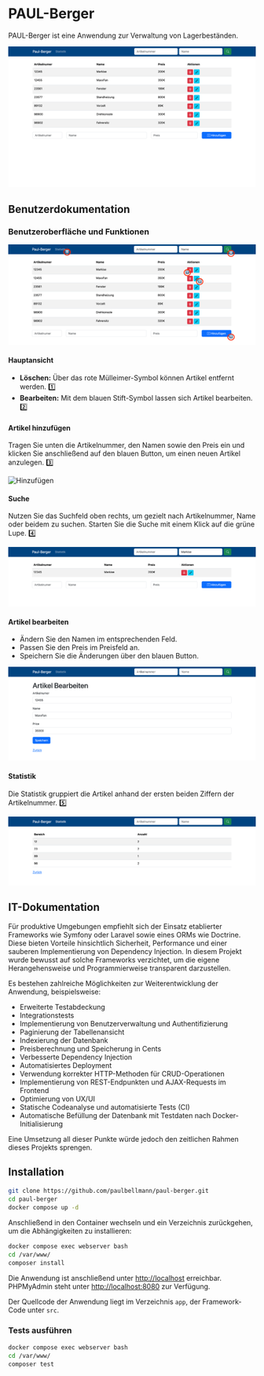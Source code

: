 # PAUL-Berger

PAUL-Berger ist eine Anwendung zur Verwaltung von Lagerbeständen.

![Screenshot der Anwendung](docs/images/Startseite.png)

## Benutzer­dokumentation

### Benutzeroberfläche und Funktionen

![Legende](docs/images/StartseiteLegende.png)

#### Hauptansicht
- **Löschen:** Über das rote Mülleimer-Symbol können Artikel entfernt werden. 1️⃣
- **Bearbeiten:** Mit dem blauen Stift-Symbol lassen sich Artikel bearbeiten. 2️⃣

#### Artikel hinzufügen
Tragen Sie unten die Artikelnummer, den Namen sowie den Preis ein und klicken Sie anschließend auf den blauen Button, um einen neuen Artikel anzulegen. 3️⃣

![Hinzufügen](docs/images/Hinzufügen.png)

#### Suche
Nutzen Sie das Suchfeld oben rechts, um gezielt nach Artikelnummer, Name oder beidem zu suchen. Starten Sie die Suche mit einem Klick auf die grüne Lupe. 4️⃣

![Suche](docs/images/Suche.png)

#### Artikel bearbeiten
- Ändern Sie den Namen im entsprechenden Feld.
- Passen Sie den Preis im Preisfeld an.
- Speichern Sie die Änderungen über den blauen Button.

![Editieren](docs/images/ArtikelBearbeiten.png)

#### Statistik
Die Statistik gruppiert die Artikel anhand der ersten beiden Ziffern der Artikelnummer. 5️⃣

![Statistik](docs/images/Statistik.png)

## IT-Dokumentation

Für produktive Umgebungen empfiehlt sich der Einsatz etablierter Frameworks wie Symfony oder Laravel sowie eines ORMs wie Doctrine. Diese bieten Vorteile hinsichtlich Sicherheit, Performance und einer sauberen Implementierung von Dependency Injection. In diesem Projekt wurde bewusst auf solche Frameworks verzichtet, um die eigene Herangehensweise und Programmierweise transparent darzustellen.

Es bestehen zahlreiche Möglichkeiten zur Weiterentwicklung der Anwendung, beispielsweise:
- Erweiterte Testabdeckung
- Integrationstests
- Implementierung von Benutzerverwaltung und Authentifizierung
- Paginierung der Tabellenansicht
- Indexierung der Datenbank
- Preisberechnung und Speicherung in Cents
- Verbesserte Dependency Injection
- Automatisiertes Deployment
- Verwendung korrekter HTTP-Methoden für CRUD-Operationen
- Implementierung von REST-Endpunkten und AJAX-Requests im Frontend
- Optimierung von UX/UI
- Statische Codeanalyse und automatisierte Tests (CI)
- Automatische Befüllung der Datenbank mit Testdaten nach Docker-Initialisierung

Eine Umsetzung all dieser Punkte würde jedoch den zeitlichen Rahmen dieses Projekts sprengen.

## Installation

```bash
git clone https://github.com/paulbellmann/paul-berger.git
cd paul-berger
docker compose up -d
```

Anschließend in den Container wechseln und ein Verzeichnis zurückgehen, um die Abhängigkeiten zu installieren:

```bash
docker compose exec webserver bash
cd /var/www/
composer install
```

Die Anwendung ist anschließend unter [http://localhost](http://localhost) erreichbar. PHPMyAdmin steht unter [http://localhost:8080](http://localhost:8080) zur Verfügung.

Der Quellcode der Anwendung liegt im Verzeichnis `app`, der Framework-Code unter `src`.

### Tests ausführen

```bash
docker compose exec webserver bash
cd /var/www/
composer test
```
